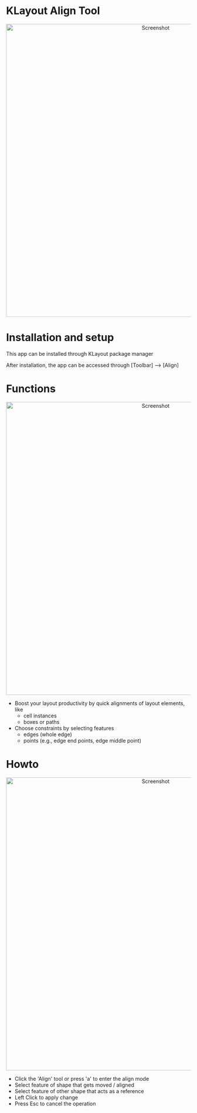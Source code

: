 # KLayout Align Tool

<p align="center">
<img align="middle" src="" alt="Screenshot" width="800"/>
</p>


# Installation and setup

This app can be installed through KLayout package manager

After installation, the app can be accessed through [Toolbar] --> [Align]


# Functions

<p align="center">
<img align="middle" src="TODO" alt="Screenshot" width="800"/>
</p>

* Boost your layout productivity by quick alignments of layout elements, like
   * cell instances
   * boxes or paths
* Choose constraints by selecting features
   * edges (whole edge) 
   * points (e.g., edge end points, edge middle point)

# Howto
<p align="center">
<img align="middle" src="TODO" alt="Screenshot" width="800"/>
</p>

* Click the 'Align' tool or press 'a' to enter the align mode 
* Select feature of shape that gets moved / aligned
* Select feature of other shape that acts as a reference
* Left Click to apply change 
* Press Esc to cancel the operation
  
